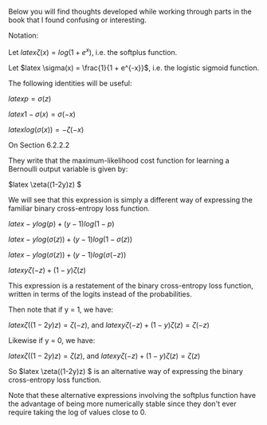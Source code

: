 Below you will find thoughts developed while working through parts in the book that I found confusing or interesting.

Notation:

Let $latex \zeta(x) = log(1 + e^{x})$, i.e. the softplus function.

Let $latex \sigma(x) = \frac{1}{1 + e^{-x}}$, i.e. the logistic sigmoid function.

The following identities will be useful:

$latex p=\sigma(z)$

$latex 1-\sigma(x) = \sigma(-x)$

$latex log(\sigma(x)) = -\zeta(-x)$

On Section 6.2.2.2

They write that the maximum-likelihood cost function for learning a Bernoulli output variable is given by:

$latex \zeta((1-2y)z) $

We will see that this expression is simply a different way of expressing the familiar binary cross-entropy loss function.

$latex -ylog(p) + (y-1)log(1-p)$

$latex -ylog(\sigma(z)) + (y-1)log(1-\sigma(z))$

$latex -ylog(\sigma(z)) + (y-1)log(\sigma(-z))$

$latex y\zeta(-z) + (1-y)\zeta(z)$

This expression is a restatement of the binary cross-entropy loss function, written in terms of the logits instead of the probabilities.

Then note that if y = 1, we have:

$latex \zeta((1-2y)z) = \zeta(-z)$, and $latex y\zeta(-z) + (1-y)\zeta(z) = \zeta(-z)$

Likewise if y = 0, we have:

$latex \zeta((1-2y)z) = \zeta(z)$, and $latex y\zeta(-z) + (1-y)\zeta(z) = \zeta(z)$

So $latex \zeta((1-2y)z) $ is an alternative way of expressing the binary cross-entropy loss function.

Note that these alternative expressions involving the softplus function have the advantage of being more numerically stable since they don't ever require taking the log of values close to 0.
